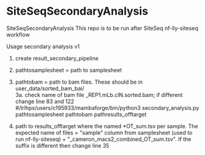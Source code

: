 # SiteSeqSecondaryAnalysis
SiteSeqSecondaryAnalysis
This repo is to be run after SiteSeq nf-lly-siteseq workflow

Usage
secondary analysis v1 
1. create result_secondary_pipeline
2. pathtosamplesheet = path to samplesheet
3. pathtobam = path to bam files. These should be in user_data/sorted_bam_bai/<br />
3a. check name of bam file _REP1.mLb.clN.sorted.bam; if different change line 83 and 122
#/lrlhps/users/c195933/mambaforge/bin/python3 secondary_analysis.py pathtosamplesheet pathtobam pathresults_offtarget


5. path to results_offtarget where the named *OT_sum.tsv per sample. The expected name of files = "sample" column from samplesheet (used to run nf-lly-siteseq) + "_cameron_macs2_combined_OT_sum.tsv". If the suffix is different then 
change line 35

